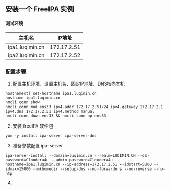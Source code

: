 ## 安装一个 FreeIPA 实例

#### 测试环境
| 主机名 | IP地址 |
| - | - |
| ipa1.luqimin.cn | 172.17.2.51 |
| ipa2.luqimin.cn | 172.17.2.52 |

### 配置步骤
1. 配置主机环境，设置主机名、固定IP地址、DNS指向本机
```
hostnamectl set-hostname ipa1.luqimin.cn
hostname ipa1.luqimin.cn
nmcli conn show 
nmcli conn mod ens33 ipv4.addr 172.17.2.51/24 ipv4.gateway 172.17.2.1 ipv4.dns 172.17.2.51 ipv4.method manual
nmcli conn down ens33 && nmcli conn up ens33
```
2. 安装 freeIPA 软件包
```
yum -y install ipa-server ipa-server-dns

```
3. 准备参数配置 ipa-server
```
ipa-server-install --domain=luqimin.cn --realm=LUQIMIN.CN --ds-password=Cloudera4u --admin-password=Cloudera4u --hostname=ipa1.luqimin.cn --ip-address=172.17.2.51 --idstart=5000 --idmax=15000 --mkhomedir --setup-dns --no-forwarders --no-reverse --no-ntp
```
4. 